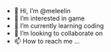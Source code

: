 - 👋 Hi, I’m @meleelin
- 👀 I’m interested in game
- 🌱 I’m currently learning coding
- 💞️ I’m looking to collaborate on 
- 📫 How to reach me ...

<!---
meleelin/meleelin is a ✨ special ✨ repository because its `README.md` (this file) appears on your GitHub profile.
You can click the Preview link to take a look at your changes.
--->
